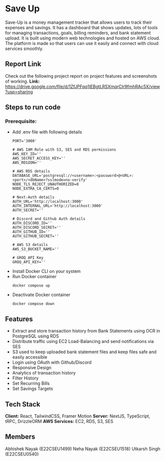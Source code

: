 # Save Up

Save-Up is a money management tracker that allows users to track their expenses and savings. It has a dashboard that shows updates, lots of tools for managing transactions, goals, billing reminders, and bank statement upload. It is built using modern web technologies and hosted on AWS cloud. The platform is made so that users can use it easily and connect with cloud services smoothly.

## Report Link

Check out the following project report on project features and screenshots of working.
**Link:** https://drive.google.com/file/d/1ZfJPFqq1lEBgtLRSXmqrCIr9fmhRAc5X/view?usp=sharing

## Steps to run code
### Prerequisite: 
- Add .env file with following details
  ```
  PORT='3000'
  
  # AWS IAM Role with S3, SES and RDS permissions
  AWS_KEY_ID=''
  AWS_SECRET_ACCESS_KEY=''
  AWS_REGION=''
  
  # AWS RDS details
  DATABASE_URL='postgresql://<username>:<password>@<URL>:<port>/<dbName>?sslmode=no-verify'
  NODE_TLS_REJECT_UNAUTHORIZED=0
  NODE_EXTRA_CA_CERTS=0
  
  # Next-Auth details
  AUTH_URL='http://localhost:3000'
  AUTH_INTERNAL_URL='http://localhost:3000'
  AUTH_SECRET=''
  
  # Discord and Github Auth details
  AUTH_DISCORD_ID=''
  AUTH_DISCORD_SECRET=''
  AUTH_GITHUB_ID=''
  AUTH_GITHUB_SECRET=''
  
  # AWS S3 details
  AWS_S3_BUCKET_NAME=''
  
  # GROQ API Key
  GROQ_API_KEY=''
  ```
- Install Docker CLI on your system
- Run Docker container
  ```
  docker compose up
  ```
- Deactivate Docker container
  ```
  docker compose down
  ```

## Features
- Extract and store transaction history from Bank Statements using OCR in PostgreSQL using RDS
- Distribute traffic using EC2 Load-Balancing and send notifications via SES
- S3 used to keep uploaded bank statement files and keep files safe and easily accessible
- Login using OAuth with Github/Discord
- Responsive Design
- Analytics of transaction history
- Filter History
- Set Recurring Bills
- Set Savings Targets

## Tech Stack

**Client:** React, TailwindCSS, Framer Motion
**Server:** NextJS, TypeScript, tRPC, DrizzleORM
**AWS Services:** EC2, RDS, S3, SES

## Members

Abhishek Nayak (E22CSEU1499)
Neha Nayak (E22CSEU1518)
Utkarsh Singh (E22CSEU0540)
